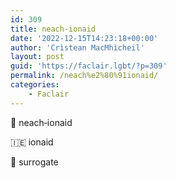 ```yaml
---
id: 309
title: neach‑ionaid
date: '2022-12-15T14:23:18+00:00'
author: 'Crìstean MacMhìcheil'
layout: post
guid: 'https://faclair.lgbt/?p=309'
permalink: /neach%e2%80%91ionaid/
categories:
    - Faclair
---
```


&#x1f3f4;&#xe0067;&#xe0062;&#xe0073;&#xe0063;&#xe0074;&#xe007f; neach‑ionaid

&#x1f1ee;&#x1f1ea; ionaid

&#x1f3f4;&#xe0067;&#xe0062;&#xe0065;&#xe006e;&#xe0067;&#xe007f; surrogate